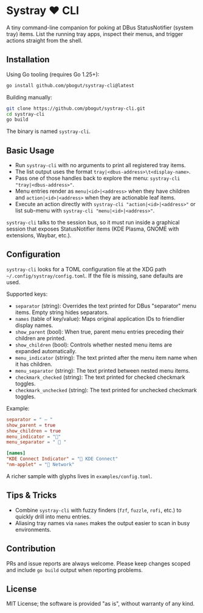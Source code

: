 # Systray :heart: CLI

A tiny command-line companion for poking at DBus StatusNotifier (system tray) items. List the running tray apps, inspect their menus, and trigger actions straight from the shell.

## Installation

Using Go tooling (requires Go 1.25+):

```sh
go install github.com/pbogut/systray-cli@latest
```

Building manually:

```sh
git clone https://github.com/pbogut/systray-cli.git
cd systray-cli
go build
```

The binary is named `systray-cli`.

## Basic Usage

- Run `systray-cli` with no arguments to print all registered tray items.
- The list output uses the format `tray|<dbus-address>\t<display-name>`.
- Pass one of those handles back to explore the menu: `systray-cli "tray|<dbus-address>"`.
- Menu entries render as `menu|<id>|<address>` when they have children and `action|<id>|<address>` when they are actionable leaf items.
- Execute an action directly with `systray-cli "action|<id>|<address>"` or list sub-menu with `systray-cli "menu|<id>|<address>"`.

`systray-cli` talks to the session bus, so it must run inside a graphical session that exposes StatusNotifier items (KDE Plasma, GNOME with extensions, Waybar, etc.).

## Configuration

`systray-cli` looks for a TOML configuration file at the XDG path `~/.config/systray/config.toml`. If the file is missing, sane defaults are used.

Supported keys:

- `separator` (string): Overrides the text printed for DBus "separator" menu items. Empty string hides separators.
- `names` (table of key/value): Maps original application IDs to friendlier display names.
- `show_parent` (bool): When true, parent menu entries preceding their children are printed.
- `show_children` (bool): Controls whether nested menu items are expanded automatically.
- `menu_indicator` (string): The text printed after the menu item name when it has children.
- `menu_separator` (string): The text printed between nested menu items.
- `checkmark_checked` (string): The text printed for checked checkmark toggles.
- `checkmark_unchecked` (string): The text printed for unchecked checkmark toggles.

Example:

```toml
separator = " — "
show_parent = true
show_children = true
menu_indicator = ""
menu_separator = "  "

[names]
"KDE Connect Indicator" = "󰄡 KDE Connect"
"nm-applet" = " Network"
```

A richer sample with glyphs lives in `examples/config.toml`.

## Tips & Tricks

- Combine `systray-cli` with fuzzy finders (`fzf`, `fuzzle`, `rofi`, etc.) to quickly drill into menu entries.
- Aliasing tray names via `names` makes the output easier to scan in busy environments.

## Contribution

PRs and issue reports are always welcome. Please keep changes scoped and include `go build` output when reporting problems.

## License

MIT License; the software is provided "as is", without warranty of any kind.
